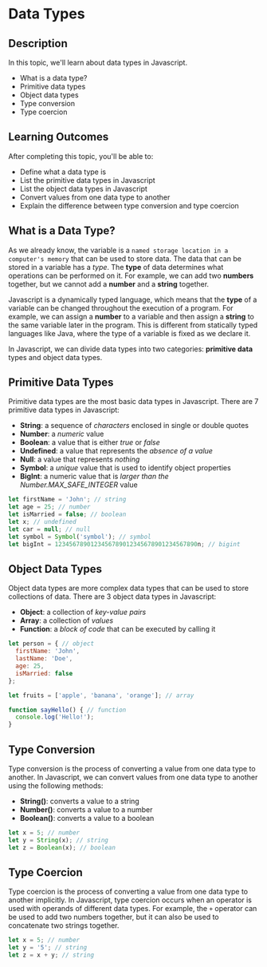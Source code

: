 # Data Types

## Description

In this topic, we'll learn about data types in Javascript.
- What is a data type?
- Primitive data types
- Object data types
- Type conversion
- Type coercion

## Learning Outcomes

After completing this topic, you'll be able to:
- Define what a data type is
- List the primitive data types in Javascript
- List the object data types in Javascript
- Convert values from one data type to another
- Explain the difference between type conversion and type coercion

## What is a Data Type?

As we already know, the variable is a `named storage location in a computer's memory` that can be used to store data. The data that can be stored in a variable has a *type*. The **type** of data determines what operations can be performed on it. For example, we can add two **numbers** together, but we cannot add a **number** and a **string** together.

Javascript is a dynamically typed language, which means that the **type** of a variable can be changed throughout the execution of a program. For example, we can assign a **number** to a variable and then assign a **string** to the same variable later in the program. This is different from statically typed languages like Java, where the type of a variable is fixed as we declare it.

In Javascript, we can divide data types into two categories: **primitive data** types and object data types.

## Primitive Data Types

Primitive data types are the most basic data types in Javascript. There are 7 primitive data types in Javascript:

- **String**: a sequence of *characters* enclosed in single or double quotes
- **Number**: a *numeric* value
- **Boolean**: a value that is either *true* or *false*
- **Undefined**: a value that represents the *absence of a value*
- **Null**: a value that represents *nothing*
- **Symbol**: a *unique* value that is used to identify object properties
- **BigInt**: a numeric value that is *larger than the Number.MAX_SAFE_INTEGER* value

```javascript
let firstName = 'John'; // string
let age = 25; // number
let isMarried = false; // boolean
let x; // undefined
let car = null; // null
let symbol = Symbol('symbol'); // symbol
let bigInt = 1234567890123456789012345678901234567890n; // bigint
```

## Object Data Types

Object data types are more complex data types that can be used to store collections of data. There are 3 object data types in Javascript:

- **Object**: a collection of *key-value pairs*
- **Array**: a collection of *values*
- **Function**: a *block of code* that can be executed by calling it

```javascript
let person = { // object
  firstName: 'John',
  lastName: 'Doe',
  age: 25,
  isMarried: false
};

let fruits = ['apple', 'banana', 'orange']; // array

function sayHello() { // function
  console.log('Hello!');
}
```

## Type Conversion

Type conversion is the process of converting a value from one data type to another. In Javascript, we can convert values from one data type to another using the following methods:

- **String()**: converts a value to a string
- **Number()**: converts a value to a number
- **Boolean()**: converts a value to a boolean

```javascript
let x = 5; // number
let y = String(x); // string
let z = Boolean(x); // boolean
```

## Type Coercion

Type coercion is the process of converting a value from one data type to another implicitly. In Javascript, type coercion occurs when an operator is used with operands of different data types. For example, the `+` operator can be used to add two numbers together, but it can also be used to concatenate two strings together.

```javascript
let x = 5; // number
let y = '5'; // string
let z = x + y; // string
```
